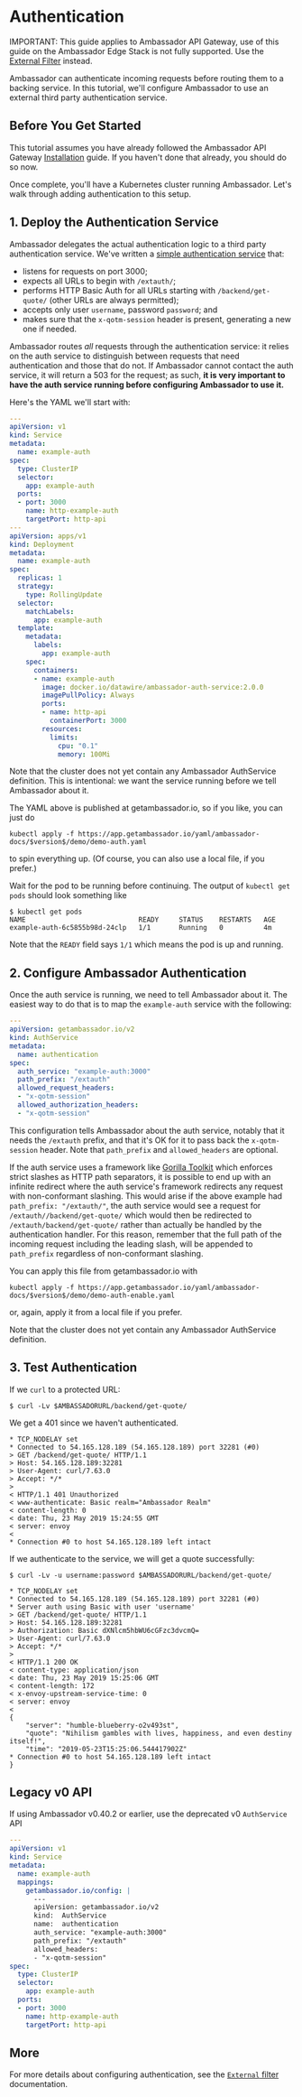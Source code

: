 # Authentication

IMPORTANT: This guide applies to Ambassador API Gateway, use of this guide on the Ambassador Edge Stack is not fully supported.  Use the [External Filter](../../topics/using/filters) instead.

Ambassador can authenticate incoming requests before routing them to a backing service. In this tutorial, we'll configure Ambassador to use an external third party authentication service.

## Before You Get Started

This tutorial assumes you have already followed the Ambassador API Gateway [Installation](../../topics/install/install-ambassador-oss) guide. If you haven't done that already, you should do so now.

Once complete, you'll have a Kubernetes cluster running Ambassador. Let's walk through adding authentication to this setup.

## 1. Deploy the Authentication Service

Ambassador delegates the actual authentication logic to a third party authentication service. We've written a [simple authentication service](https://github.com/datawire/ambassador-auth-service) that:

- listens for requests on port 3000;
- expects all URLs to begin with `/extauth/`;
- performs HTTP Basic Auth for all URLs starting with `/backend/get-quote/` (other URLs are always permitted);
- accepts only user `username`, password `password`; and
- makes sure that the `x-qotm-session` header is present, generating a new one if needed.

Ambassador routes _all_ requests through the authentication service: it relies on the auth service to distinguish between requests that need authentication and those that do not. If Ambassador cannot contact the auth service, it will return a 503 for the request; as such, **it is very important to have the auth service running before configuring Ambassador to use it.**

Here's the YAML we'll start with:

```yaml
---
apiVersion: v1
kind: Service
metadata:
  name: example-auth
spec:
  type: ClusterIP
  selector:
    app: example-auth
  ports:
  - port: 3000
    name: http-example-auth
    targetPort: http-api
---
apiVersion: apps/v1
kind: Deployment
metadata:
  name: example-auth
spec:
  replicas: 1
  strategy:
    type: RollingUpdate
  selector:
    matchLabels:
      app: example-auth
  template:
    metadata:
      labels:
        app: example-auth
    spec:
      containers:
      - name: example-auth
        image: docker.io/datawire/ambassador-auth-service:2.0.0
        imagePullPolicy: Always
        ports:
        - name: http-api
          containerPort: 3000
        resources:
          limits:
            cpu: "0.1"
            memory: 100Mi
```

Note that the cluster does not yet contain any Ambassador AuthService definition. This is intentional: we want the service running before we tell Ambassador about it.

The YAML above is published at getambassador.io, so if you like, you can just do

```shell
kubectl apply -f https://app.getambassador.io/yaml/ambassador-docs/$version$/demo/demo-auth.yaml
```

to spin everything up. (Of course, you can also use a local file, if you prefer.)

Wait for the pod to be running before continuing. The output of `kubectl get pods` should look something like

```console
$ kubectl get pods
NAME                            READY     STATUS    RESTARTS   AGE
example-auth-6c5855b98d-24clp   1/1       Running   0          4m
```
Note that the `READY` field says `1/1` which means the pod is up and running.

## 2. Configure Ambassador Authentication

Once the auth service is running, we need to tell Ambassador about it. The easiest way to do that is to map the `example-auth` service with the following:

```yaml
---
apiVersion: getambassador.io/v2
kind: AuthService
metadata:
  name: authentication
spec:
  auth_service: "example-auth:3000"
  path_prefix: "/extauth"
  allowed_request_headers:
  - "x-qotm-session"
  allowed_authorization_headers:
  - "x-qotm-session"
```

This configuration tells Ambassador about the auth service, notably that it needs the `/extauth` prefix, and that it's OK for it to pass back the `x-qotm-session` header. Note that `path_prefix` and `allowed_headers` are optional.

If the auth service uses a framework like [Gorilla Toolkit](http://www.gorillatoolkit.org) which enforces strict slashes as HTTP path separators, it is possible to end up with an infinite redirect where the auth service's framework redirects any request with non-conformant slashing. This would arise if the above example had ```path_prefix: "/extauth/"```, the auth service would see a request for ```/extauth//backend/get-quote/``` which would then be redirected to ```/extauth/backend/get-quote/``` rather than actually be handled by the authentication handler. For this reason, remember that the full path of the incoming request including the leading slash, will be appended to ```path_prefix``` regardless of non-conformant slashing.

You can apply this file from getambassador.io with

```shell
kubectl apply -f https://app.getambassador.io/yaml/ambassador-docs/$version$/demo/demo-auth-enable.yaml
```

or, again, apply it from a local file if you prefer.

Note that the cluster does not yet contain any Ambassador AuthService definition.

## 3. Test Authentication

If we `curl` to a protected URL:

```shell
$ curl -Lv $AMBASSADORURL/backend/get-quote/
```

We get a 401 since we haven't authenticated.

```shell
* TCP_NODELAY set
* Connected to 54.165.128.189 (54.165.128.189) port 32281 (#0)
> GET /backend/get-quote/ HTTP/1.1
> Host: 54.165.128.189:32281
> User-Agent: curl/7.63.0
> Accept: */*
>
< HTTP/1.1 401 Unauthorized
< www-authenticate: Basic realm="Ambassador Realm"
< content-length: 0
< date: Thu, 23 May 2019 15:24:55 GMT
< server: envoy
<
* Connection #0 to host 54.165.128.189 left intact
```

If we authenticate to the service, we will get a quote successfully:

```shell
$ curl -Lv -u username:password $AMBASSADORURL/backend/get-quote/

* TCP_NODELAY set
* Connected to 54.165.128.189 (54.165.128.189) port 32281 (#0)
* Server auth using Basic with user 'username'
> GET /backend/get-quote/ HTTP/1.1
> Host: 54.165.128.189:32281
> Authorization: Basic dXNlcm5hbWU6cGFzc3dvcmQ=
> User-Agent: curl/7.63.0
> Accept: */*
>
< HTTP/1.1 200 OK
< content-type: application/json
< date: Thu, 23 May 2019 15:25:06 GMT
< content-length: 172
< x-envoy-upstream-service-time: 0
< server: envoy
<
{
    "server": "humble-blueberry-o2v493st",
    "quote": "Nihilism gambles with lives, happiness, and even destiny itself!",
    "time": "2019-05-23T15:25:06.544417902Z"
* Connection #0 to host 54.165.128.189 left intact
}
```

## Legacy v0 API

If using Ambassador v0.40.2 or earlier, use the deprecated v0 `AuthService` API

```yaml
---
apiVersion: v1
kind: Service
metadata:
  name: example-auth
  mappings:
    getambassador.io/config: |
      ---
      apiVersion: getambassador.io/v2
      kind:  AuthService
      name:  authentication
      auth_service: "example-auth:3000"
      path_prefix: "/extauth"
      allowed_headers:
      - "x-qotm-session"
spec:
  type: ClusterIP
  selector:
    app: example-auth
  ports:
  - port: 3000
    name: http-example-auth
    targetPort: http-api
```

## More

For more details about configuring authentication, see the [`External` filter](../../topics/using/filters) documentation.
